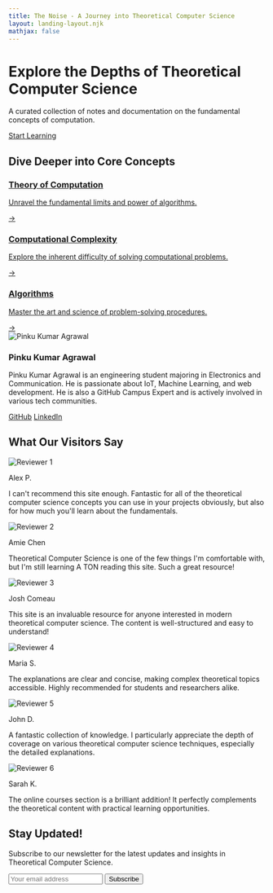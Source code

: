 ```yaml
---
title: The Noise - A Journey into Theoretical Computer Science
layout: landing-layout.njk
mathjax: false
---
```


<div class="hero">
  <div class="hero-text">
    <h1>Explore the Depths of Theoretical Computer Science</h1>
    <p>A curated collection of notes and documentation on the fundamental concepts of computation.</p>
    <a href="/subjects/" class="cta-button">Start Learning</a>
  </div>
</div>

<div class="featured-areas">
  <h2>Dive Deeper into Core Concepts</h2>
  <div class="featured-grid">
    <a href="/subjects/theory-of-computation/" class="featured-item">
      <h3>Theory of Computation</h3>
      <p>Unravel the fundamental limits and power of algorithms.</p>
      <span class="arrow">→</span>
    </a>
    <a href="/subjects/computational-complexity/" class="featured-item">
      <h3>Computational Complexity</h3>
      <p>Explore the inherent difficulty of solving computational problems.</p>
      <span class="arrow">→</span>
    </a>
    <a href="/subjects/algorithm/" class="featured-item">
      <h3>Algorithms</h3>
      <p>Master the art and science of problem-solving procedures.</p>
      <span class="arrow">→</span>
    </a>
  </div>
</div>

<div class="author-section">
  <div class="author-card">
    <div class="author-photo">
      <img src="/assets/images/pinkuprofile.jpeg" alt="Pinku Kumar Agrawal">
    </div>
    <div class="author-bio">
      <h3>Pinku Kumar Agrawal</h3>
      <p>Pinku Kumar Agrawal is an engineering student majoring in Electronics and Communication. He is passionate about IoT, Machine Learning, and web development. He is also a GitHub Campus Expert and is actively involved in various tech communities.</p>
    </div>
    <div class="author-socials">
      <a href="https://github.com/pinkuagrawal28" target="_blank" rel="noopener noreferrer">GitHub</a>
      <a href="https://www.linkedin.com/in/pinkuagrawal28/" target="_blank" rel="noopener noreferrer">LinkedIn</a>
    </div>
  </div>
</div>

<div class="recommendations-section">
    <h2>What Our Visitors Say</h2>
    <div class="recommendations-carousel">
        <div class="recommendation-card">
            <div class="reviewer-info">
                <img src="/assets/images/reviews-profile/rp1.jpeg" alt="Reviewer 1" class="reviewer-image">
                <p class="reviewer-name">Alex P.</p>
            </div>
            <div class="review-content">
                <p class="review-text">I can't recommend this site enough. Fantastic for all of the theoretical computer science concepts you can use in your projects obviously, but also for how much you'll learn about the fundamentals.</p>
            </div>
        </div>
        <div class="recommendation-card">
            <div class="reviewer-info">
                <img src="/assets/images/reviews-profile/rp2.jpeg" alt="Reviewer 2" class="reviewer-image">
                <p class="reviewer-name">Amie Chen</p>
            </div>
            <div class="review-content">
                <p class="review-text">Theoretical Computer Science is one of the few things I'm comfortable with, but I'm still learning A TON reading this site. Such a great resource!</p>
            </div>
        </div>
        <div class="recommendation-card">
            <div class="reviewer-info">
                <img src="/assets/images/reviews-profile/rp3.jpeg" alt="Reviewer 3" class="reviewer-image">
                <p class="reviewer-name">Josh Comeau</p>
            </div>
            <div class="review-content">
                <p class="review-text">This site is an invaluable resource for anyone interested in modern theoretical computer science. The content is well-structured and easy to understand!</p>
            </div>
        </div>
        <div class="recommendation-card">
            <div class="reviewer-info">
                <img src="/assets/images/reviews-profile/rp4.jpeg" alt="Reviewer 4" class="reviewer-image">
                <p class="reviewer-name">Maria S.</p>
            </div>
            <div class="review-content">
                <p class="review-text">The explanations are clear and concise, making complex theoretical topics accessible. Highly recommended for students and researchers alike.</p>
            </div>
        </div>
        <div class="recommendation-card">
            <div class="reviewer-info">
                <img src="/assets/images/reviews-profile/rp5.jpeg" alt="Reviewer 5" class="reviewer-image">
                <p class="reviewer-name">John D.</p>
            </div>
            <div class="review-content">
                <p class="review-text">A fantastic collection of knowledge. I particularly appreciate the depth of coverage on various theoretical computer science techniques, especially the detailed explanations.</p>
            </div>
        </div>
        <div class="recommendation-card">
            <div class="reviewer-info">
                <img src="/assets/images/reviews-profile/rp6.jpeg" alt="Reviewer 6" class="reviewer-image">
                <p class="reviewer-name">Sarah K.</p>
            </div>
            <div class="review-content">
                <p class="review-text">The online courses section is a brilliant addition! It perfectly complements the theoretical content with practical learning opportunities.</p>
            </div>
        </div>
    </div>
</div>
</div>

<div class="cta-mail-section">
  <h2>Stay Updated!</h2>
  <p>Subscribe to our newsletter for the latest updates and insights in Theoretical Computer Science.</p>
  <form action="#" method="post" class="mail-subscribe-form">
    <input type="email" placeholder="Your email address" required>
    <button type="submit">Subscribe</button>
  </form>
</div>

